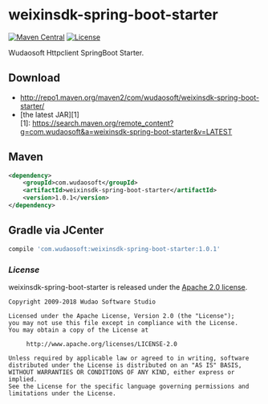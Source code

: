 # weixinsdk-spring-boot-starter
[![Maven Central](https://maven-badges.herokuapp.com/maven-central/com.wudaosoft/weixinsdk-spring-boot-starter/badge.svg)](https://maven-badges.herokuapp.com/maven-central/com.wudaosoft/weixinsdk-spring-boot-starter/)
[![License](https://img.shields.io/badge/license-Apache%202-4EB1BA.svg)](https://www.apache.org/licenses/LICENSE-2.0.html)

Wudaosoft Httpclient SpringBoot Starter.

## Download

- http://repo1.maven.org/maven2/com/wudaosoft/weixinsdk-spring-boot-starter/  
- [the latest JAR][1]  
[1]: https://search.maven.org/remote_content?g=com.wudaosoft&a=weixinsdk-spring-boot-starter&v=LATEST

## Maven

```xml
<dependency>
    <groupId>com.wudaosoft</groupId>
    <artifactId>weixinsdk-spring-boot-starter</artifactId>
    <version>1.0.1</version>
</dependency>
```
## Gradle via JCenter

``` groovy
compile 'com.wudaosoft:weixinsdk-spring-boot-starter:1.0.1'
```
### *License*

weixinsdk-spring-boot-starter is released under the [Apache 2.0 license](../LICENSE).

```
Copyright 2009-2018 Wudao Software Studio

Licensed under the Apache License, Version 2.0 (the "License");
you may not use this file except in compliance with the License.
You may obtain a copy of the License at

     http://www.apache.org/licenses/LICENSE-2.0

Unless required by applicable law or agreed to in writing, software
distributed under the License is distributed on an "AS IS" BASIS,
WITHOUT WARRANTIES OR CONDITIONS OF ANY KIND, either express or implied.
See the License for the specific language governing permissions and
limitations under the License.
```
